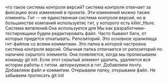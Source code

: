 что такое система контроля версий? система контроля отвечает за фиксацию всех изменений в проекте. Эти изменений можно также отменять. Гит -- не единственная система контроля версий, но в большинстве компаний используетяс гит, у которого есть killer_fiture. Система ветвлений.Она используется для  Мы как разработчики-тестировщики будем  редактировать файл. Часто бывают баги, от которых придется откатывать. 
Репозиторий. Это основное хранилища гит-файлов со всеми коммитами. Это папка в которой настроена система контроля версий. 
Обычная папка отличается от репозиторий по наличию скрытого элемента. Она появляется, когда мы прописываем команду git init. Если этот скрытый элемент удалить, удаляется вся истории работы с гитом.
авторизуемся в гит. Добавляем почту. Добавляем файл и коммитим. Открываем папку, открываем файл. Не забываем прописать git init 